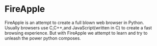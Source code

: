 # FireApple
FireApple is an attempt to create a full blown web browser in Python. Usually browsers use C,C++,and JavaScript(written in C) to create a fast browsing experience. But with FireApple we attempt to learn and try to unleash the power python composes.
